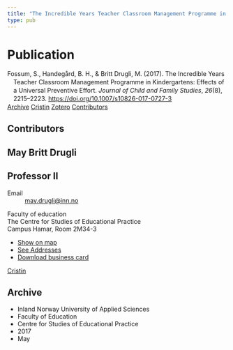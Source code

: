 ```yaml
---
title: "The Incredible Years Teacher Classroom Management Programme in Kindergartens: Effects of a Universal Preventive Effort"
type: pub
---
```

<h1>Publication</h1>
<article id="csl-bib-container-XAJT6PG5" class="csl-bib-container">
  <div class="csl-bib-body" style="line-height: 1.35; padding-left: 1em; text-indent:-1em;">
  <div class="csl-entry">Fossum, S., Handeg&#xE5;rd, B. H., &amp; Britt Drugli, M. (2017). The Incredible Years Teacher Classroom Management Programme in Kindergartens: Effects of a Universal Preventive Effort. <i>Journal of Child and Family Studies</i>, <i>26</i>(8), 2215&#x2013;2223. <a href="https://doi.org/10.1007/s10826-017-0727-3">https://doi.org/10.1007/s10826-017-0727-3</a></div>
</div>
  <div class="csl-bib-buttons">
    <a href="#taxonomy-article-XAJT6PG5" class="csl-bib-button">Archive</a>
    <a href="https://app.cristin.no/results/show.jsf?id=1467486" alt="Cristin URL" class="csl-bib-button">Cristin</a>
    <a href="http://zotero.org/groups/5022929/items/XAJT6PG5" alt="Zotero URL" class="csl-bib-button">Zotero</a>
    <a href="#contributors-article-XAJT6PG5" class="csl-bib-button">Contributors</a>
  </div>
  <div id="csl-bib-meta-container-XAJT6PG5"></div>
</article>
<div id="csl-bib-meta-XAJT6PG5" class="csl-bib-meta">
  <article id="contributors-article-XAJT6PG5" class="contributors-article">
    <h1>Contributors</h1>
    <div class="personas">
<div class="vrtx-hinn-person-card">
<div class="photo">
<i class="lar la-user-circle missing-person"></i>
</div>
<div class="info">
<hgroup><h1>May Britt Drugli</h1>
<h2>Professor II</h2>
</hgroup><dl>
<dt>Email</dt>
<dd>
<a href="mailto:may.drugli@inn.no">may.drugli@inn.no</a>
</dd>
</dl>
<p>
Faculty of education<br>
The Centre for Studies of Educational Practice<br>
Campus Hamar,
Room 2M34-3
</p>
<ul class="vrtx-hinn-links">
<li><a href="https://www.google.com/maps?q=60.79582,11.07304">Show on map</a></li>
<li><a href="https://www.inn.no/english/find-an-employee/may-drugli.html#vrtx-hinn-addresses">See Addresses</a></li>
<li><a href="https://www.inn.no/english/find-an-employee/may-drugli.html?vrtx=vcf">Download business card</a></li>
</ul>
</div>
</div>
<a href="https://app.cristin.no/persons/show.jsf?id=29493" alt="Cristin URL" class="personas-cristin">Cristin</a>
</div>
  </article>
  <article id="taxonomy-article-XAJT6PG5" class="taxonomy-article">
    <h1>Archive</h1>
    <ul>
      <li>Inland Norway University of Applied Sciences</li>
      <li>Faculty of Education</li>
      <li>Centre for Studies of Educational Practice</li>
      <li>2017</li>
      <li>May</li>
    </ul>
  </article>
</div>
